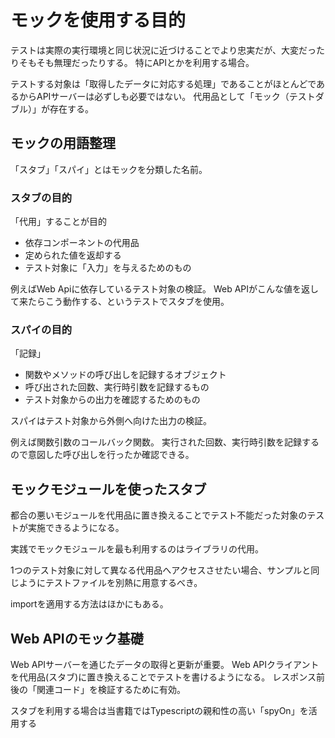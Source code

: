 # モックを使用する目的

テストは実際の実行環境と同じ状況に近づけることでより忠実だが、大変だったりそもそも無理だったりする。
特にAPIとかを利用する場合。

テストする対象は「取得したデータに対応する処理」であることがほとんどであるからAPIサーバーは必ずしも必要ではない。
代用品として「モック（テストダブル）」が存在する。

## モックの用語整理

「スタブ」「スパイ」とはモックを分類した名前。
### スタブの目的
「代用」することが目的

- 依存コンポーネントの代用品
- 定められた値を返却する
- テスト対象に「入力」を与えるためのもの

例えばWeb Apiに依存しているテスト対象の検証。
Web APIがこんな値を返して来たらこう動作する、というテストでスタブを使用。

### スパイの目的
「記録」

- 関数やメソッドの呼び出しを記録するオブジェクト
- 呼び出された回数、実行時引数を記録するもの
- テスト対象からの出力を確認するためのもの

スパイはテスト対象から外側へ向けた出力の検証。

例えば関数引数のコールバック関数。
実行された回数、実行時引数を記録するので意図した呼び出しを行ったか確認できる。

## モックモジュールを使ったスタブ
都合の悪いモジュールを代用品に置き換えることでテスト不能だった対象のテストが実施できるようになる。

実践でモックモジュールを最も利用するのはライブラリの代用。

1つのテスト対象に対して異なる代用品へアクセスさせたい場合、サンプルと同じようにテストファイルを別熱に用意するべき。

importを適用する方法はほかにもある。

## Web APIのモック基礎
Web APIサーバーを通じたデータの取得と更新が重要。
Web APIクライアントを代用品(スタブ)に置き換えることでテストを書けるようになる。
レスポンス前後の「関連コード」を検証するために有効。

スタブを利用する場合は当書籍ではTypescriptの親和性の高い「spyOn」を活用する

